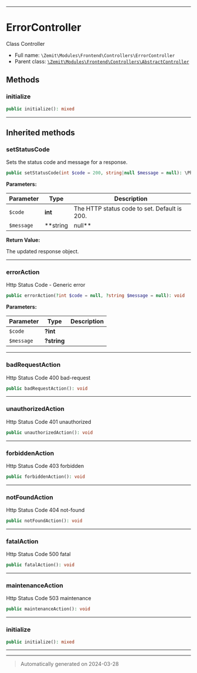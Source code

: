 ***

# ErrorController

Class Controller



* Full name: `\Zemit\Modules\Frontend\Controllers\ErrorController`
* Parent class: [`\Zemit\Modules\Frontend\Controllers\AbstractController`](./AbstractController.md)




## Methods


### initialize



```php
public initialize(): mixed
```












***


## Inherited methods


### setStatusCode

Sets the status code and message for a response.

```php
public setStatusCode(int $code = 200, string|null $message = null): \Phalcon\Http\ResponseInterface
```








**Parameters:**

| Parameter | Type | Description |
|-----------|------|-------------|
| `$code` | **int** | The HTTP status code to set. Default is 200. |
| `$message` | **string|null** | The optional message for the status code. If not provided, the default message<br />associated with the provided status code will be used. |


**Return Value:**

The updated response object.




***

### errorAction

Http Status Code - Generic
error

```php
public errorAction(?int $code = null, ?string $message = null): void
```








**Parameters:**

| Parameter | Type | Description |
|-----------|------|-------------|
| `$code` | **?int** |  |
| `$message` | **?string** |  |





***

### badRequestAction

Http Status Code 400
bad-request

```php
public badRequestAction(): void
```












***

### unauthorizedAction

Http Status Code 401
unauthorized

```php
public unauthorizedAction(): void
```












***

### forbiddenAction

Http Status Code 403
forbidden

```php
public forbiddenAction(): void
```












***

### notFoundAction

Http Status Code 404
not-found

```php
public notFoundAction(): void
```












***

### fatalAction

Http Status Code 500
fatal

```php
public fatalAction(): void
```












***

### maintenanceAction

Http Status Code 503
maintenance

```php
public maintenanceAction(): void
```












***

### initialize



```php
public initialize(): mixed
```












***


***
> Automatically generated on 2024-03-28
